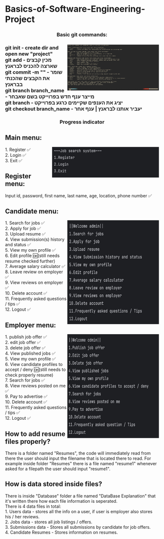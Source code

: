 # Basics-of-Software-Engineering-Project

<h3 align="center">Basic git commands:<h3>
  <img align="right" alt="IMAGE" src="https://raw.githubusercontent.com/JordanDaudu/Basics-of-Software-Engineering-Project/refs/heads/main/Photos/41019130-CCDE-4F04-B7AC-3274FC7193CF.jpeg?token=GHSAT0AAAAAACZ6XKUVZH44THDSSVQZXVMCZ23MFUA" width="300" height="150" />
git init - create dir and open new "project"<br />
git add - מכין קבצים שארצה להכניס לבראנץ<br />
git commit -m "" - שומר את הקבצים שהכנתי בבראנץ<br />
git branch branch_name - מייצר ענף חדש בפרוייקט בשם שאבחר<br />
git branch - יציג את הענפים שקיימים כרגע בפרוייקט<br />
git checkout branch_name - יעביר אותנו לבראנץ | ענף אחר<br />


<h3 align="center">Progress indicator<h3>
<h2 align="left"> Main menu: </h2>
  <img align="right" alt="IMAGE" src="https://raw.githubusercontent.com/JordanDaudu/Basics-of-Software-Engineering-Project/refs/heads/main/Photos/41DB742C-EB21-4ABA-83B4-68D86BAFFDA5_4_5005_c.jpeg?token=GHSAT0AAAAAACZ6XKUV4RD72HRGB46FO4NUZ23LYWQ" width="350" height="100" />
1.	Register ✅<br />
2.	Login ✅<br />
3.	Exit ✅<br />

<h2 align="left"> Register menu: </h2>
Input id, password, first name, last name, age, location, phone number ✅<br />

<h2 align="left"> Candidate menu: </h2>
<img align="right" alt="IMAGE" src="https://raw.githubusercontent.com/JordanDaudu/Basics-of-Software-Engineering-Project/refs/heads/main/Photos/BAE90757-4EFC-4197-8774-21D54F4CC575.jpeg?token=GHSAT0AAAAAACZ6XKUUX3SMUTQZK5NHNSGGZ23L2VQ" width="300" height="340" />
1.	Search for jobs ✅<br />
2.	Apply for job ✅<br />
3.	Upload resume ✅<br />
4.	View submission(s) history and status ✅<br />
5.  View my own profile ✅<br />
6.	Edit profile 🆗(still needs resume checked further)<br />
7.	Average salary calculator ✅<br />
8.	Leave review on employer ✅<br />
9.  View reviews on employer ✅<br />
10.	Delete account ✅<br />
11.	Frequently asked questions / tips ✅<br />
12.	Logout ✅<br />

<h2 align="left"> Employer menu: </h2>
<img align="right" alt="IMAGE" src="https://raw.githubusercontent.com/JordanDaudu/Basics-of-Software-Engineering-Project/refs/heads/main/Photos/9C1C3B74-A978-40DF-A178-D6F3A8669BAE.jpeg?token=GHSAT0AAAAAACZ6XKUUYIBZ67XP7PMXGL3OZ23L37Q" width="300" height="340" />
1.	publish job offer ✅<br />
2.	edit job offer ✅<br />
3.	delete job offer ✅<br />
4.	View published jobs ✅<br />
5.  View my own profile ✅<br />
6.	View candidate profiles to accept / deny 🆗(still needs to check properly resume)<br />
7.	Search for jobs ✅<br />
8.  View reviews posted on me ✅<br />
9.	Pay to advertise ✅<br />
10.	Delete account ✅<br />
11.	Frequently asked questions / tips ✅<br />
12.	Logout ✅<br />

<h2 align="left"> How to add resume files properly? </h2>
There is a folder named "Resumes", the code will immediately read from there the user should input the filename that is located there to read.
For example inside folder "Resumes" there is a file named "resume1" whenever asked for a filepath the user should input "resume1".<br />

<h2 align="left"> How is data stored inside files? </h2>
There is inside "Database" folder a file named "DataBase Explanation" that it's written there how each file information is seperated.<br />
There is 4 data files in total:<br />
1. Users data - stores all the info on a user, if user is employer also stores his / her reviews.<br />
2. Jobs data - stores all job listings / offers.<br />
3. Submissions data - Stores all submissions by candidate for job offers.<br />
4. Candidate Resumes - Stores information on resumes.<br />
